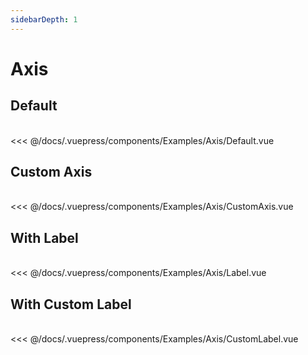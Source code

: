```yaml
---
sidebarDepth: 1
---
```

# Axis

## Default

<br>

<Examples-Axis-Default />

<SourceCode>
<<< @/docs/.vuepress/components/Examples/Axis/Default.vue
</SourceCode>

## Custom Axis

<br>

<Examples-Axis-CustomAxis />

<SourceCode>
<<< @/docs/.vuepress/components/Examples/Axis/CustomAxis.vue
</SourceCode>

## With Label

<br>

<Examples-Axis-Label />

<SourceCode>
<<< @/docs/.vuepress/components/Examples/Axis/Label.vue
</SourceCode>

## With Custom Label

<br>

<Examples-Axis-CustomLabel />

<SourceCode>
<<< @/docs/.vuepress/components/Examples/Axis/CustomLabel.vue
</SourceCode>
